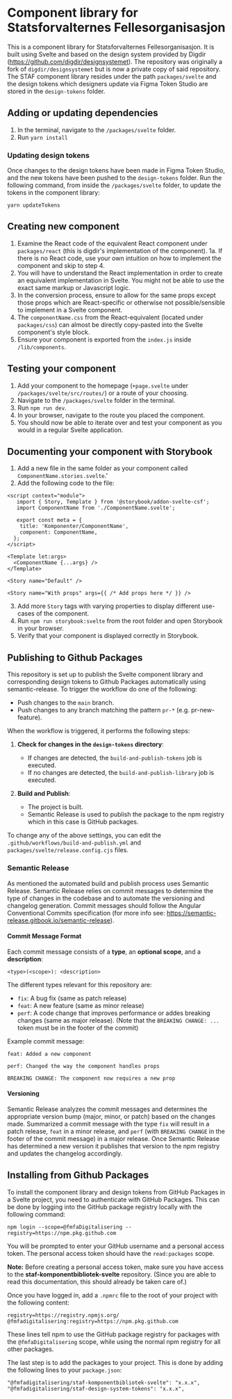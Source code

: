 # Component library for Statsforvalternes Fellesorganisasjon

This is a component library for Statsforvalternes Fellesorganisasjon. It is built using Svelte and based on the design system provided by Digdir (https://github.com/digdir/designsystemet).
The repository was originally a fork of `digdir/designsystemet` but is now a private copy of said repository. The STAF component library resides under the path `packages/svelte` and the design tokens which designers update via Figma Token Studio are stored in the `design-tokens` folder.

## Adding or updating dependencies

1. In the terminal, navigate to the `/packages/svelte` folder.
2. Run `yarn install`

### Updating design tokens

Once changes to the design tokens have been made in Figma Token Studio, and the new tokens have been pushed to the `design-tokens` folder. Run the following command, from inside the `/packages/svelte` folder, to update the tokens in the component library:

```
yarn updateTokens
```

## Creating new component

1. Examine the React code of the equivalent React component under `packages/react` (this is digdir's implementation of the component).
   1a. If there is no React code, use your own intuition on how to implement the component and skip to step 4.
2. You will have to understand the React implementation in order to create an equivalent implementation in Svelte. You might not be able to use the exact same markup or Javascript logic.
3. In the conversion process, ensure to allow for the same props except those props which are React-specific or otherwise not possible/sensible to implement in a Svelte component.
4. The `componentName.css` from the React-equivalent (located under `packages/css`) can almost be directly copy-pasted into the Svelte component's style block.
5. Ensure your component is exported from the `index.js` inside `/lib/components`.

## Testing your component

1. Add your component to the homepage (`+page.svelte` under `/packages/svelte/src/routes/`) or a route of your choosing.
2. Navigate to the `/packages/svelte` folder in the terminal.
3. Run `npm run dev`.
4. In your browser, navigate to the route you placed the component.
5. You should now be able to iterate over and test your component as you would in a regular Svelte application.

## Documenting your component with Storybook

1. Add a new file in the same folder as your component called `ComponentName.stories.svelte`.'
2. Add the following code to the file:

```svelte
<script context="module">
   import { Story, Template } from '@storybook/addon-svelte-csf';
   import ComponentName from './ComponentName.svelte';

   export const meta = {
    title: 'Komponenter/ComponentName',
    component: ComponentName,
  };
</script>

<Template let:args>
  <ComponentName {...args} />
</Template>

<Story name="Default" />

<Story name="With props" args={{ /* Add props here */ }} />
```

3. Add more `Story` tags with varying properties to display different use-cases of the component.
4. Run `npm run storybook:svelte` from the root folder and open Storybook in your browser.
5. Verify that your component is displayed correctly in Storybook.

## Publishing to Github Packages

This repository is set up to publish the Svelte component library and corresponding design tokens to Github Packages automatically using semantic-release. To trigger the workflow do one of the following:

- Push changes to the `main` branch.
- Push changes to any branch matching the pattern `pr-*` (e.g. pr-new-feature).

When the workflow is triggered, it performs the following steps:

1. **Check for changes in the `design-tokens` directory**:

   - If changes are detected, the `build-and-publish-tokens` job is executed.
   - If no changes are detected, the `build-and-publish-library` job is executed.

2. **Build and Publish**:
   - The project is built.
   - Semantic Release is used to publish the package to the npm registry which in this case is GitHub packages.

To change any of the above settings, you can edit the `.github/workflows/build-and-publish.yml` and `packages/svelte/release.config.cjs` files.

### Semantic Release

As mentioned the automated build and publish process uses Semantic Release. Semantic Release relies on commit messages to determine the type of changes in the codebase and to automate the versioning and changelog generation. Commit messages should follow the Angular Conventional Commits specification (for more info see: https://semantic-release.gitbook.io/semantic-release).

#### Commit Message Format

Each commit message consists of a **type**, an **optional scope**, and a **description**:

`<type>(<scope>): <description>`

The different types relevant for this repository are:

- `fix`: A bug fix (same as patch release)
- `feat`: A new feature (same as minor release)
- `perf`: A code change that improves performance or addes breaking changes (same as major release). (Note that the `BREAKING CHANGE: ...` token must be in the footer of the commit)

Example commit message:

```
feat: Added a new component
```

```
perf: Changed the way the component handles props

BREAKING CHANGE: The component now requires a new prop
```

#### Versioning

Semantic Release analyzes the commit messages and determines the appropriate version bump (major, minor, or patch) based on the changes made. Summarized a commit message with the type `fix` will result in a patch release, `feat` in a minor release, and `perf` (with `BREAKING CHANGE` in the footer of the commit message) in a major release. Once Semantic Release has determined a new version it publishes that version to the npm registry and updates the changelog accordingly.

## Installing from Github Packages

To install the component library and design tokens from GitHub Packages in a Svelte project, you need to authenticate with GitHub Packages. This can be done by logging into the GitHub package registry locally with the following command:

```
npm login --scope=@fmfaDigitalisering --registry=https://npm.pkg.github.com
```

You will be prompted to enter your GitHub username and a personal access token. The personal access token should have the `read:packages` scope.

**Note:** Before creating a personal access token, make sure you have access to the **staf-komponentbibliotek-svelte** repository. (Since you are able to read this documentation, this should already be taken care of.)

Once you have logged in, add a `.npmrc` file to the root of your project with the following content:

```
registry=https://registry.npmjs.org/
@fmfadigitalisering:registry=https://npm.pkg.github.com
```

These lines tell npm to use the GitHub package registry for packages with the `@fmfaDigitalisering` scope, while using the normal npm registry for all other packages.

The last step is to add the packages to your project. This is done by adding the following lines to your `package.json`:

```
"@fmfadigitalisering/staf-komponentbibliotek-svelte": "x.x.x",
"@fmfadigitalisering/staf-design-system-tokens": "x.x.x",
```
